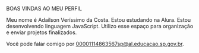 BOAS VINDAS AO MEU PERFIL

Meu nome é Adailson Veríssimo da Costa.
Estou estudando na Alura.
Estou desenvolvendo linguagem JavaScript.
Utilizo esse espaço para organização e enviar projetos finalizados.

Você pode falar comigo por 00001114863567sp@al.educacao.sp.gov.br.
